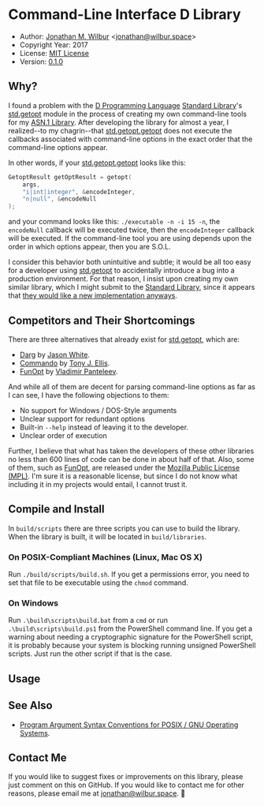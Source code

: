 # Command-Line Interface D Library

* Author: [Jonathan M. Wilbur](http://jonathan.wilbur.space) <[jonathan@wilbur.space](mailto:jonathan@wilbur.space)>
* Copyright Year: 2017
* License: [MIT License](https://mit-license.org/)
* Version: [0.1.0](http://semver.org/)

## Why?

I found a problem with the [D Programming Language](https://dlang.org/) 
[Standard Library](https://dlang.org/phobos/index.html)'s 
[std.getopt](https://dlang.org/phobos/std_getopt.html)
module in the process of creating my own command-line tools for my 
[ASN.1 Library](https://github.com/JonathanWilbur/asn1-d). After developing the 
library for almost a year, I realized--to my chagrin--that 
[std.getopt.getopt](https://dlang.org/phobos/std_getopt.html#.getopt) does not
execute the callbacks associated with command-line options in the exact order
that the command-line options appear.

In other words, if your 
[std.getopt.getopt](https://dlang.org/phobos/std_getopt.html#.getopt)
looks like this:

```d
GetoptResult getOptResult = getopt(
    args,
    "i|int|integer", &encodeInteger,
    "n|null", &encodeNull
);
```

and your command looks like this: `./executable -n -i 15 -n`, the 
`encodeNull` callback will be executed twice, then the `encodeInteger`
callback will be executed. If the command-line tool you are using 
depends upon the order in which options appear, then you are S.O.L.

I consider this behavior both unintuitive and subtle; it would be all too easy
for a developer using [std.getopt](https://dlang.org/phobos/std_getopt.html)
to accidentally introduce a bug into a production environment. For that reason,
I insist upon creating my own similar library, which I might submit to the
[Standard Library](https://dlang.org/phobos/index.html), since it appears that
[they would like a new implementation anyways](https://wiki.dlang.org/Wish_list).

## Competitors and Their Shortcomings

There are three alternatives that already exist for 
[std.getopt](https://dlang.org/phobos/std_getopt.html), which are:

* [Darg](https://github.com/jasonwhite/darg) by [Jason White](https://github.com/jasonwhite).
* [Commando](https://github.com/SirTony/commando) by [Tony J. Ellis](https://github.com/SirTony).
* [FunOpt](https://github.com/CyberShadow/ae/blob/master/utils/funopt.d) by [Vladimir Panteleev](https://github.com/CyberShadow).

And while all of them are decent for parsing command-line options as far as I
can see, I have the following objections to them:

* No support for Windows / DOS-Style arguments
* Unclear support for redundant options
* Built-in `--help` instead of leaving it to the developer.
* Unclear order of execution

Further, I believe that what has taken the developers of these other libraries
no less than 600 lines of code can be done in about half of that. Also, some 
of them, such as [FunOpt](https://github.com/CyberShadow/ae/blob/master/utils/funopt.d), 
are released under the 
[Mozilla Public License (MPL)](https://www.mozilla.org/en-US/MPL/2.0/). I'm
sure it is a reasonable license, but since I do not know what including it in 
my projects would entail, I cannot trust it.

## Compile and Install

In `build/scripts` there are three scripts you can use to build the library.
When the library is built, it will be located in `build/libraries`.

### On POSIX-Compliant Machines (Linux, Mac OS X)

Run `./build/scripts/build.sh`.
If you get a permissions error, you need to set that file to be executable
using the `chmod` command.

### On Windows

Run `.\build\scripts\build.bat` from a `cmd` or run `.\build\scripts\build.ps1`
from the PowerShell command line. If you get a warning about needing a 
cryptographic signature for the PowerShell script, it is probably because
your system is blocking running unsigned PowerShell scripts. Just run the
other script if that is the case.

## Usage

## See Also

* [Program Argument Syntax Conventions for POSIX / GNU Operating Systems](https://www.gnu.org/software/libc/manual/html_node/Argument-Syntax.html).

## Contact Me

If you would like to suggest fixes or improvements on this library, please just
comment on this on GitHub. If you would like to contact me for other reasons,
please email me at [jonathan@wilbur.space](mailto:jonathan@wilbur.space). :boar: